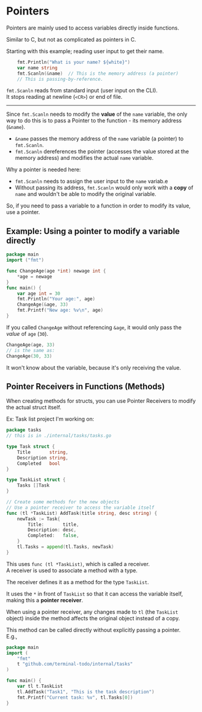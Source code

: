 # Pointers
Pointers are mainly used to access variables directly inside functions.  


Similar to C, but not as complicated as pointers in C.


Starting with this example; reading user input to get their name.  
```go
    fmt.Println("What is your name? ${white}")
    var name string
    fmt.Scanln(&name)  // This is the memory address (a pointer)
    // This is passing-by-reference. 
```
`fmt.Scanln` reads from standard input (user input on the CLI).  
It stops reading at newline (`<CR>`) or end of file.

---

Since `fmt.Scanln` needs to modify the **value** of the `name` variable, the only way
to do this is to pass a Pointer to the function - its memory address (`&name`).  

* `&name` passes the memory address of the `name` variable (a pointer) to `fmt.Scanln`.  
* `fmt.Scanln` dereferences the pointer (accesses the value stored at the memory
  address) and modifies the actual `name` variable.  


Why a pointer is needed here:
* `fmt.Scanln` needs to assign the user input to the `name` variab.e  
* Without passing its address, `fmt.Scanln` would only work with a **copy** of `name`
  and wouldn't be able to modify the original variable.  


So, if you need to pass a variable to a function in order to modify its value, use a pointer.  

## Example: Using a pointer to modify a variable directly
```go
package main
import ("fmt")

func ChangeAge(age *int) newage int {
    *age = newage
}
func main() {
    var age int = 30
    fmt.Println("Your age:", age)
    ChangeAge(&age, 33)
    fmt.Printf("New age: %v\n", age)
}
```

If you called `ChangeAge` without referencing `&age`, it would only pass the *value*
of `age` (`30`). 
```go
ChangeAge(age, 33)
// is the same as:
ChangeAge(30, 33)
```
It won't know about the variable, because it's only receiving the value.  

## Pointer Receivers in Functions (Methods)

When creating methods for structs, you can use Pointer Receivers to modify the actual
struct itself.  

Ex: Task list project I'm working on:
```go
package tasks
// this is in ./internal/tasks/tasks.go

type Task struct {
    Title       string,
    Description string,
    Completed   bool
}

type TaskList struct {
    Tasks []Task
}

// Create some methods for the new objects
// Use a pointer receiver to access the variable itself
func (tl *TaskList) AddTask(title string, desc string) {
	newTask := Task{
		Title:       title,
		Description: desc,
		Completed:   false,
	}
    tl.Tasks = append(tl.Tasks, newTask)
}
```

This uses `func (tl *TaskList)`, which is called a receiver.  
A receiver is used to associate a method with a type.  

The receiver defines it as a method for the type `TaskList`.  

It uses the `*` in front of `TaskList` so that it can access the variable itself,
making this a **pointer receiver**.  

When using a pointer receiver, any changes made to `tl` (the `TaskList` object) 
inside the method affects the original object instead of a copy.  

This method can be called directly without explicitly passing a pointer.  
E.g.,
```go
package main
import (
    "fmt"
    t "github.com/terminal-todo/internal/tasks"
)

func main() {
    var tl t.TaskList
    tl.AddTask("Task1", "This is the task description")
    fmt.Printf("Current task: %v", tl.Tasks[0])
}
```
